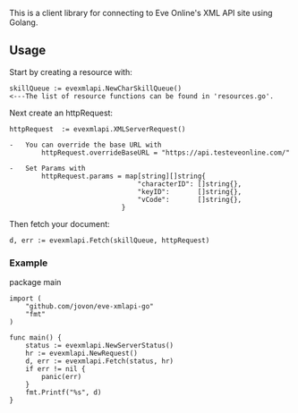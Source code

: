 <p>This is a client library for connecting to Eve Online's XML API site using Golang.</p>


<h2>Usage</h2>

Start by creating a resource with:

	skillQueue := evexmlapi.NewCharSkillQueue()	
	<---The list of resource functions can be found in 'resources.go'.
	
Next create an httpRequest:

	httpRequest  := evexmlapi.XMLServerRequest()
	
	-	You can override the base URL with 
			httpRequest.overrideBaseURL = "https://api.testeveonline.com/"
	
	-	Set Params with 
			httpRequest.params = map[string][]string{
									"characterID": []string{},
									"keyID":       []string{},
									"vCode":       []string{},
								}
								
Then fetch your document:

	d, err := evexmlapi.Fetch(skillQueue, httpRequest)


<h3>Example</h3>
	package main 
	
	import (
		"github.com/jovon/eve-xmlapi-go"
		"fmt"
	)
	
	func main() {
		status := evexmlapi.NewServerStatus()
		hr := evexmlapi.NewRequest()
		d, err := evexmlapi.Fetch(status, hr)	
		if err != nil {
			panic(err)
		}
		fmt.Printf("%s", d)
	}